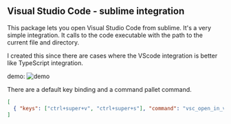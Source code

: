 ## Visual Studio Code - sublime integration

This package lets you open Visual Studio Code from sublime. It's a very simple integration. It calls to the code executable with the path to the current file and directory.

I created this since there are cases where the VScode integration is better like TypeScript integration.

demo:
![demo](https://user-images.githubusercontent.com/3492040/74849506-12179c80-5339-11ea-879d-e78cab43cbb7.gif)

There are a default key binding and a command pallet command.
```json
[
  { "keys": ["ctrl+super+v", "ctrl+super+s"], "command": "vsc_open_in_visal_studio_code" },
]
```
